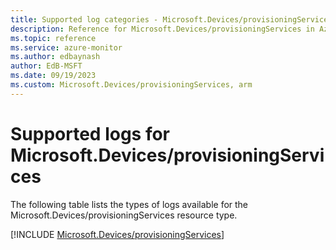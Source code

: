 ```yaml
---
title: Supported log categories - Microsoft.Devices/provisioningServices
description: Reference for Microsoft.Devices/provisioningServices in Azure Monitor Logs.
ms.topic: reference
ms.service: azure-monitor
ms.author: edbaynash
author: EdB-MSFT
ms.date: 09/19/2023
ms.custom: Microsoft.Devices/provisioningServices, arm
---
```





# Supported logs for Microsoft.Devices/provisioningServices  
The following table lists the types of logs available for the Microsoft.Devices/provisioningServices resource type.
  
  
[!INCLUDE [Microsoft.Devices/provisioningServices](./includes/Microsoft-Devices-provisioningServices-logs-include.md)]
  
